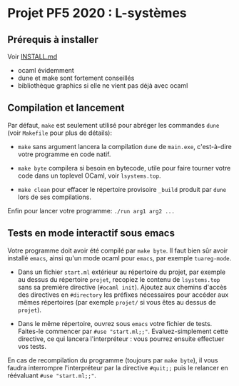 Projet PF5 2020 : L-systèmes
============================

## Prérequis à installer

Voir [INSTALL.md](../INSTALL.md)

  - ocaml évidemment
  - dune et make sont fortement conseillés
  - bibliothèque graphics si elle ne vient pas déjà avec ocaml

## Compilation et lancement

Par défaut, `make` est seulement utilisé pour abréger les commandes `dune` (voir `Makefile` pour plus de détails):

  - `make` sans argument lancera la compilation `dune` de `main.exe`,
    c'est-à-dire votre programme en code natif.

  - `make byte` compilera si besoin en bytecode, utile pour faire
    tourner votre code dans un toplevel OCaml, voir `lsystems.top`.

  - `make clean` pour effacer le répertoire provisoire `_build` 
    produit par `dune` lors de ses compilations.

Enfin pour lancer votre programme: `./run arg1 arg2 ...`

## Tests en mode interactif sous emacs

Votre programme doit avoir été compilé par `make byte`. Il faut bien sûr avoir installé `emacs`, 
ainsi qu'un mode ocaml pour `emacs`,  par exemple `tuareg-mode`.
  
  - Dans un fichier `start.ml` extérieur au répertoire du projet, par exemple
    au dessus du répertoire `projet`, recopiez le contenu de `lsystems.top`
    sans sa première directive  (`#ocaml init`). Ajoutez aux chemins d'accès
    des directives en `#directory` les préfixes nécessaires pour accéder aux
    mêmes répertoires (par exemple `projet/` si vous êtes au dessus de `projet`).

  - Dans le même répertoire, ouvrez sous `emacs` votre fichier de tests. Faites-le
    commencer par `#use "start.ml;;"`. Evaluez-simplement cette directive, ce qui
    lancera l'interpréteur : vous pourrez ensuite effectuer vos tests. 

En cas de recompilation du programme (toujours par `make byte`), il vous
faudra interrompre l'interpréteur par la directive `#quit;;` puis le relancer
en réévaluant `#use "start.ml;;"`.

  
